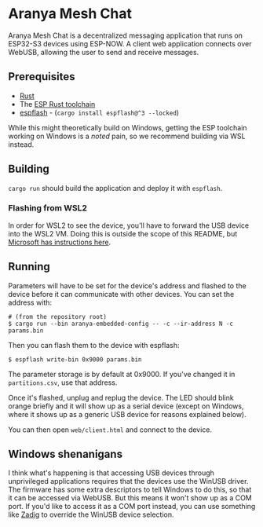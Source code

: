 # Aranya Mesh Chat

Aranya Mesh Chat is a decentralized messaging application that runs on
ESP32-S3 devices using ESP-NOW. A client web application connects over
WebUSB, allowing the user to send and receive messages.

## Prerequisites

- [Rust](https://www.rust-lang.org/learn/get-started)
- The [ESP Rust
  toolchain](https://docs.espressif.com/projects/rust/book/installation/riscv-and-xtensa.html)
- [espflash](https://github.com/esp-rs/espflash) - (`cargo install espflash@^3 --locked`)

While this might theoretically build on Windows, getting the ESP
toolchain working on Windows is a _noted_ pain, so we recommend building
via WSL instead.

## Building

`cargo run` should build the application and deploy it with `espflash`.

### Flashing from WSL2

In order for WSL2 to see the device, you'll have to forward the USB
device into the WSL2 VM. Doing this is outside the scope of this README,
but [Microsoft has instructions
here](https://learn.microsoft.com/en-us/windows/wsl/connect-usb).

## Running

Parameters will have to be set for the device's address and flashed to
the device before it can communicate with other devices. You can set the
address with:

```
# (from the repository root)
$ cargo run --bin aranya-embedded-config -- -c --ir-address N -c params.bin
```

Then you can flash them to the device with espflash:

```
$ espflash write-bin 0x9000 params.bin
```

The parameter storage is by default at 0x9000. If you've changed it in
`partitions.csv`, use that address.

Once it's flashed, unplug and replug the device. The LED should blink
orange briefly and it will show up as a serial device (except on
Windows, where it shows up as a generic USB device for reasons explained
below).

You can then open `web/client.html` and connect to the device.

## Windows shenanigans

I think what's happening is that accessing USB devices through
unprivileged applications requires that the devices use the WinUSB
driver. The firmware has some extra descriptors to tell Windows to do
this, so that it can be accessed via WebUSB. But this means it won't
show up as a COM port. If you'd like to access it as a COM port instead,
you can use something like [Zadig](https://zadig.akeo.ie/) to override
the WinUSB device selection.
